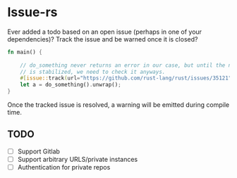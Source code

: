 # Issue-rs

Ever added a todo based on an open issue (perhaps in one of your dependencies)? Track the issue and be warned once it is
closed?

```rust
fn main() {
    
    // do_something never returns an error in our case, but until the nevertype
    // is stabilized, we need to check it anyways.
    #[issue::track(url="https://github.com/rust-lang/rust/issues/35121")]
    let a = do_something().unwrap();
}
```

Once the tracked issue is resolved, a warning will be emitted during compile time. 


## TODO

- [ ] Support Gitlab
- [ ] Support arbitrary URLS/private instances
- [ ] Authentication for private repos
